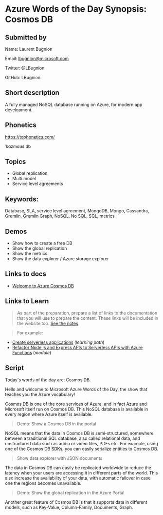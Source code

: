 # Azure Words of the Day Synopsis: Cosmos DB

## Submitted by

Name: Laurent Bugnion

Email: lbugnion@microsoft.com

Twitter: @LBugnion

GitHub: LBugnion

## Short description

A fully managed NoSQL database running on Azure, for modern app development.

## Phonetics

https://tophonetics.com/

ˈkɑzmoʊs db

## Topics

- Global replication
- Multi model
- Service level agreements

## Keywords:

Database, SLA, service level agreement, MongoDB, Mongo, Cassandra, Gremlin, Gremlin Graph, NoSQL, No SQL, SQL, metrics

## Demos

- Show how to create a free DB
- Show the global replication
- Show the metrics 
- Show the data explorer / Azure storage explorer

## Links to docs

- [Welcome to Azure Cosmos DB](https://docs.microsoft.com/en-us/azure/cosmos-db/introduction)

## Links to Learn

> As part of the preparation, prepare a list of links to the documentation that you will use to prepare the content. These links will be included in the website too.
> [See the notes](../instructions/synopsis-template-notes.md#learn)

>For example:

- [Create serverless applications](https://docs.microsoft.com/en-us/learn/paths/create-serverless-applications) (*learning path*)
- [Refactor Node.js and Express APIs to Serverless APIs with Azure Functions](https://docs.microsoft.com/en-us/learn/modules/shift-nodejs-express-apis-serverless) (*module*)

## Script

Today's words of the day are: Cosmos DB.

Hello and welcome to Microsoft Azure Words of the Day, the show that teaches you the Azure vocabulary!

Cosmos DB is one of the core services of Azure, and in fact Azure and Microsoft itself run on Cosmos DB. This NoSQL database is available in every region where Azure itself is available.

> Demo: Show a Cosmos DB in the portal

NoSQL means that the data in Cosmos DB is semi-structured, somewhere between a traditional SQL database, also called relational data, and unstructured data such as audio or video files, PDFs etc. For example, using one of the Cosmos DB SDKs, you can easily serialize entities to Cosmos DB.

> Show data explorer with JSON documents

The data in Cosmos DB can easily be replicated worldwide to reduce the latency when your users are accessing it in different parts of the world. This also increase the availability of your data, with automatic failover in case one the regions becomes unavailable.

> Demo: Show the global replication in the Azure Portal

Another great feature of Cosmos DB is that it supports data in different models, such as Key-Value, Column-Family, Documents, Graph.


